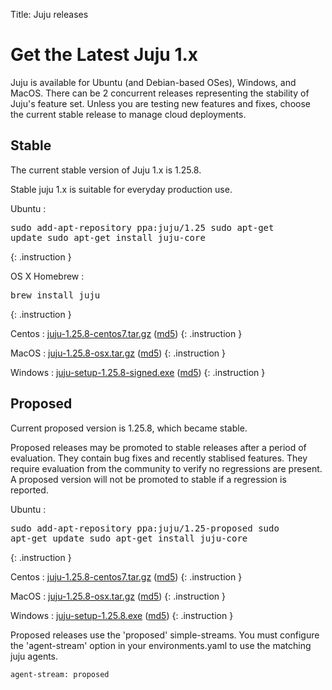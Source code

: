 Title: Juju releases


# Get the Latest Juju 1.x

Juju is available for Ubuntu (and Debian-based OSes), Windows, and MacOS.
There can be 2 concurrent releases representing the stability of Juju's
feature set. Unless you are testing new features and fixes, choose the
current stable release to manage cloud deployments.


## Stable

The current stable version of Juju 1.x is 1.25.8.

Stable juju 1.x is suitable for everyday production use.

Ubuntu
: <pre>sudo add-apt-repository ppa:juju/1.25
sudo apt-get update
sudo apt-get install juju-core</pre>
{: .instruction }

OS X Homebrew
: <pre>brew install juju</pre>
{: .instruction }

Centos
: [juju-1.25.8-centos7.tar.gz](https://launchpad.net/juju-core/1.25/1.25.8/+download/juju-1.25.8-centos7.tar.gz) ([md5](https://launchpad.net/juju-core/1.25/1.25.8/+download/juju-1.25.8-centos7.tar.gz/+md5))
{: .instruction }

MacOS
: [juju-1.25.8-osx.tar.gz](https://launchpad.net/juju-core/1.25/1.25.8/+download/juju-1.25.8-osx.tar.gz) ([md5](https://launchpad.net/juju-core/1.25/1.25.8/+download/juju-1.25.8-osx.tar.gz/+md5))
{: .instruction }

Windows
: [juju-setup-1.25.8-signed.exe](https://launchpad.net/juju-core/1.25/1.25.8/+download/juju-setup-1.25.8-signed.exe) ([md5](https://launchpad.net/juju-core/1.25/1.25.8/+download/juju-setup-1.25.8-signed.exe/+md5))
{: .instruction }


## Proposed

Current proposed version is 1.25.8, which became stable.

Proposed releases may be promoted to stable releases after a period of
evaluation. They contain bug fixes and recently stablised features. They
require evaluation from the community to verify no regressions are
present. A proposed version will not be promoted to stable if a
regression is reported.

Ubuntu
: <pre>sudo add-apt-repository ppa:juju/1.25-proposed
sudo apt-get update
sudo apt-get install juju-core</pre>
{: .instruction }

Centos
: [juju-1.25.8-centos7.tar.gz](https://launchpad.net/juju-core/1.25/1.25.8/+download/juju-1.25.8-centos7.tar.gz) ([md5](https://launchpad.net/juju-core/1.25/1.25.8/+download/juju-1.25.8-centos7.tar.gz/+md5))
{: .instruction }

MacOS
: [juju-1.25.8-osx.tar.gz](https://launchpad.net/juju-core/1.25/1.25.8/+download/juju-1.25.8-osx.tar.gz) ([md5](https://launchpad.net/juju-core/1.25/1.25.8/+download/juju-1.25.8-osx.tar.gz/+md5))
{: .instruction }

Windows
: [juju-setup-1.25.8.exe](https://launchpad.net/juju-core/1.25/1.25.8/+download/juju-setup-1.25.8.exe) ([md5](https://launchpad.net/juju-core/1.25/1.25.8/+download/juju-setup-1.25.8.exe/+md5))
{: .instruction }

Proposed releases use the 'proposed' simple-streams. You must configure
the 'agent-stream' option in your environments.yaml to use the matching
juju agents.

```no-highlight
agent-stream: proposed
```

